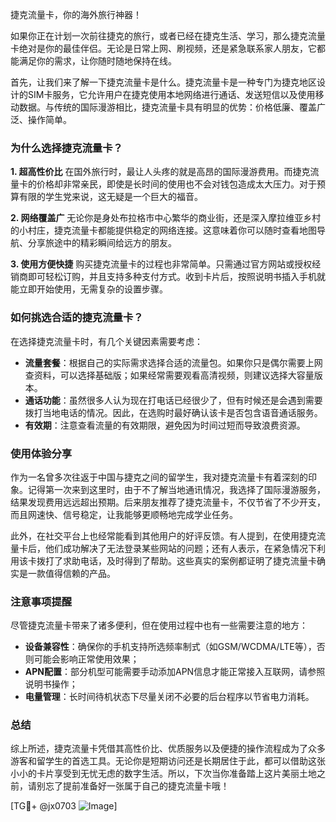 捷克流量卡，你的海外旅行神器！

如果你正在计划一次前往捷克的旅行，或者已经在捷克生活、学习，那么捷克流量卡绝对是你的最佳伴侣。无论是日常上网、刷视频，还是紧急联系家人朋友，它都能满足你的需求，让你随时随地保持在线。

首先，让我们来了解一下捷克流量卡是什么。捷克流量卡是一种专门为捷克地区设计的SIM卡服务，它允许用户在捷克使用本地网络进行通话、发送短信以及使用移动数据。与传统的国际漫游相比，捷克流量卡具有明显的优势：价格低廉、覆盖广泛、操作简单。

### 为什么选择捷克流量卡？

**1. 超高性价比**
在国外旅行时，最让人头疼的就是高昂的国际漫游费用。而捷克流量卡的价格却非常亲民，即使是长时间的使用也不会对钱包造成太大压力。对于预算有限的学生党来说，这无疑是一个巨大的福音。

**2. 网络覆盖广**
无论你是身处布拉格市中心繁华的商业街，还是深入摩拉维亚乡村的小村庄，捷克流量卡都能提供稳定的网络连接。这意味着你可以随时查看地图导航、分享旅途中的精彩瞬间给远方的朋友。

**3. 使用方便快捷**
购买捷克流量卡的过程也非常简单。只需通过官方网站或授权经销商即可轻松订购，并且支持多种支付方式。收到卡片后，按照说明书插入手机就能立即开始使用，无需复杂的设置步骤。

### 如何挑选合适的捷克流量卡？

在选择捷克流量卡时，有几个关键因素需要考虑：

- **流量套餐**：根据自己的实际需求选择合适的流量包。如果你只是偶尔需要上网查资料，可以选择基础版；如果经常需要观看高清视频，则建议选择大容量版本。
- **通话功能**：虽然很多人认为现在打电话已经很少了，但有时候还是会遇到需要拨打当地电话的情况。因此，在选购时最好确认该卡是否包含语音通话服务。
- **有效期**：注意查看流量的有效期限，避免因为时间过短而导致浪费资源。

### 使用体验分享

作为一名曾多次往返于中国与捷克之间的留学生，我对捷克流量卡有着深刻的印象。记得第一次来到这里时，由于不了解当地通讯情况，我选择了国际漫游服务，结果发现费用远远超出预期。后来朋友推荐了捷克流量卡，不仅节省了不少开支，而且网速快、信号稳定，让我能够更顺畅地完成学业任务。

此外，在社交平台上也经常能看到其他用户的好评反馈。有人提到，在使用捷克流量卡后，他们成功解决了无法登录某些网站的问题；还有人表示，在紧急情况下利用该卡拨打了求助电话，及时得到了帮助。这些真实的案例都证明了捷克流量卡确实是一款值得信赖的产品。

### 注意事项提醒

尽管捷克流量卡带来了诸多便利，但在使用过程中也有一些需要注意的地方：

- **设备兼容性**：确保你的手机支持所选频率制式（如GSM/WCDMA/LTE等），否则可能会影响正常使用效果；
- **APN配置**：部分机型可能需要手动添加APN信息才能正常接入互联网，请参照说明书操作；
- **电量管理**：长时间待机状态下尽量关闭不必要的后台程序以节省电力消耗。

### 总结

综上所述，捷克流量卡凭借其高性价比、优质服务以及便捷的操作流程成为了众多游客和留学生的首选工具。无论你是短期访问还是长期居住于此，都可以借助这张小小的卡片享受到无忧无虑的数字生活。所以，下次当你准备踏上这片美丽土地之前，请别忘了提前准备好一张属于自己的捷克流量卡哦！

[TG💪+ @jx0703 ![Image](https://github.com/user-attachments/assets/dbca1d08-cadb-493c-b0ec-ad6f7a83f270)]